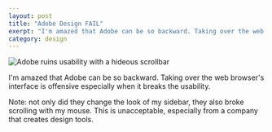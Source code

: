 ```yaml
---
layout: post
title: "Adobe Design FAIL"
exerpt: "I'm amazed that Adobe can be so backward. Taking over the web browser's interface is offensive especially when it breaks the usability"
category: design
---
```


![Adobe ruins usability with a hideous scrollbar](/content/blog/2008/adobe_scrolls.png "hideous")

I'm amazed that Adobe can be so backward. Taking over the web browser's interface is offensive especially when it breaks the usability.

Note: not only did they change the look of my sidebar, they also broke scrolling with my mouse. This is unacceptable, especially from a company that creates design tools.
